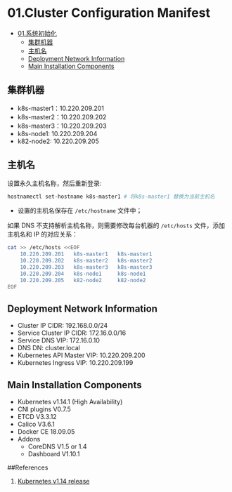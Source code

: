# 01.Cluster Configuration Manifest

<!-- TOC -->
 - [01.系统初始化](#01系统初始化)
   - [集群机器](#集群机器)
   - [主机名](#主机名)
   - [Deployment Network Information](#Deployment-Network-Information)
   - [Main Installation Components](#Main-Installation-Components)
<!-- /TOC -->

## 集群机器
+ k8s-master1：10.220.209.201
+ k8s-master2：10.220.209.202
+ k8s-master3：10.220.209.203
+ k8s-node1:   10.220.209.204
+ k82-node2:   10.220.209.205

## 主机名
设置永久主机名称，然后重新登录:
``` bash
hostnamectl set-hostname k8s-master1 # 将k8s-master1 替换为当前主机名
```
+ 设置的主机名保存在 `/etc/hostname` 文件中；

如果 DNS 不支持解析主机名称，则需要修改每台机器的 `/etc/hosts` 文件，添加主机名和 IP 的对应关系：
``` bash
cat >> /etc/hosts <<EOF
    10.220.209.201   k8s-master1   k8s-master1
    10.220.209.202   k8s-master2   k8s-master2
    10.220.209.203   k8s-master3   k8s-master3
    10.220.209.204   k8s-node1     k8s-node1
    10.220.209.205   k82-node2     k82-node2
EOF
```
## Deployment Network Information
+ Cluster IP CIDR: 192.168.0.0/24
+ Service Cluster IP CIDR: 172.16.0.0/16
+ Service DNS VIP: 172.16.0.10
+ DNS DN: cluster.local
+ Kubernetes API Master VIP: 10.220.209.200
+ Kubernetes Ingress VIP: 10.220.209.199

## Main Installation Components
+ Kubernetes v1.14.1 (High Availability)
+ CNI plugins V0.7.5
+ ETCD V3.3.12
+ Calico V3.6.1
+ Docker CE 18.09.05
+ Addons
  - CoreDNS V1.5 or 1.4
  - Dashboard V1.10.1


##References
1. [Kubernetes v1.14 release](https://github.com/kubernetes/kubernetes/blob/master/CHANGELOG-1.14.md#downloads-for-v1141)
